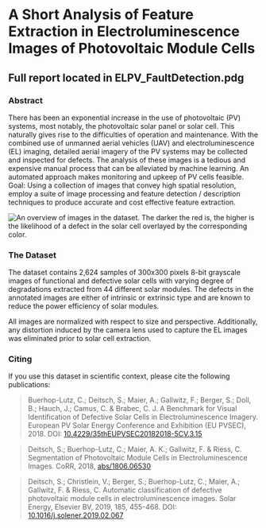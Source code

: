 # A Short Analysis of Feature Extraction in Electroluminescence Images of Photovoltaic Module Cells

## Full report located in ELPV_FaultDetection.pdg

### Abstract
There has been an exponential increase in the use of photovoltaic (PV) systems, most notably, the photovoltaic solar panel or solar cell. This naturally gives rise to the difficulties of operation and maintenance. With the combined use of unmanned aerial vehicles (UAV) and electroluminescence (EL) imaging, detailed aerial imagery of the PV systems may be collected and inspected for defects. The analysis of these images is a tedious and expensive manual process that can be alleviated by machine learning. An automated approach makes monitoring and upkeep of PV cells feasible.
Goal:
Using a collection of images that convey high spatial resolution, employ a suite of image processing and feature detection / description techniques to produce accurate and cost effective feature extraction.

![An overview of images in the dataset. The darker the red is, the higher is the
likelihood of a defect in the solar cell overlayed by the corresponding color.](./doc/images/overview.jpg)

### The Dataset

The dataset contains 2,624 samples of 300x300 pixels 8-bit grayscale images of
functional and defective solar cells with varying degree of degradations
extracted from 44 different solar modules. The defects in the annotated images
are either of intrinsic or extrinsic type and are known to reduce the power
efficiency of solar modules.

All images are normalized with respect to size and perspective.
Additionally, any distortion induced by the camera lens used to capture the EL images was
eliminated prior to solar cell extraction.


### Citing

If you use this dataset in scientific context, please cite the following
publications:

> Buerhop-Lutz, C.; Deitsch, S.; Maier, A.; Gallwitz, F.; Berger, S.; Doll, B.; Hauch, J.; Camus, C. & Brabec, C. J. A Benchmark for Visual Identification of Defective Solar Cells in Electroluminescence Imagery. European PV Solar Energy Conference and Exhibition (EU PVSEC), 2018. DOI: [10.4229/35thEUPVSEC20182018-5CV.3.15](http://dx.doi.org/10.4229/35thEUPVSEC20182018-5CV.3.15)

> Deitsch, S.; Buerhop-Lutz, C.; Maier, A. K.; Gallwitz, F. & Riess, C. Segmentation of Photovoltaic Module Cells in Electroluminescence Images. CoRR, 2018, [abs/1806.06530](https://arxiv.org/abs/1806.06530)

> Deitsch, S.; Christlein, V.; Berger, S.; Buerhop-Lutz, C.; Maier, A.; Gallwitz, F. & Riess, C. Automatic classification of defective photovoltaic module cells in electroluminescence images. Solar Energy, Elsevier BV, 2019, 185, 455-468. DOI: [10.1016/j.solener.2019.02.067](http://dx.doi.org/10.1016/j.solener.2019.02.067)
